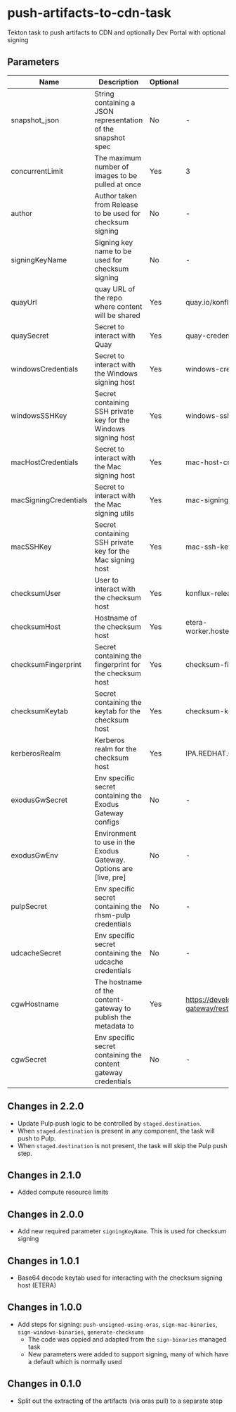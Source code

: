 # push-artifacts-to-cdn-task

Tekton task to push artifacts to CDN and optionally Dev Portal with optional signing

## Parameters

| Name                  | Description                                                           | Optional | Default value                                            |
|-----------------------|-----------------------------------------------------------------------|----------|----------------------------------------------------------|
| snapshot_json         | String containing a JSON representation of the snapshot spec          | No       | -                                                        |
| concurrentLimit       | The maximum number of images to be pulled at once                     | Yes      | 3                                                        |
| author                | Author taken from Release to be used for checksum signing             | No       | -                                                        |
| signingKeyName        | Signing key name to be used for checksum signing                      | No       | -                                                        |
| quayUrl               | quay URL of the repo where content will be shared                     | Yes      | quay.io/konflux-artifacts                                |
| quaySecret            | Secret to interact with Quay                                          | Yes      | quay-credentials                                         |
| windowsCredentials    | Secret to interact with the Windows signing host                      | Yes      | windows-credentials                                      |
| windowsSSHKey         | Secret containing SSH private key for the Windows signing host        | Yes      | windows-ssh-key                                          |
| macHostCredentials    | Secret to interact with the Mac signing host                          | Yes      | mac-host-credentials                                     |
| macSigningCredentials | Secret to interact with the Mac signing utils                         | Yes      | mac-signing-credentials                                  |
| macSSHKey             | Secret containing SSH private key for the Mac signing host            | Yes      | mac-ssh-key                                              |
| checksumUser          | User to interact with the checksum host                               | Yes      | konflux-release-signing-sa                               |
| checksumHost          | Hostname of the checksum host                                         | Yes      | etera-worker.hosted.upshift.rdu2.redhat.com              |
| checksumFingerprint   | Secret containing the fingerprint for the checksum host               | Yes      | checksum-fingerprint                                     |
| checksumKeytab        | Secret containing the keytab for the checksum host                    | Yes      | checksum-keytab                                          |
| kerberosRealm         | Kerberos realm for the checksum host                                  | Yes      | IPA.REDHAT.COM                                           |
| exodusGwSecret        | Env specific secret containing the Exodus Gateway configs             | No       | -                                                        |
| exodusGwEnv           | Environment to use in the Exodus Gateway. Options are [live, pre]     | No       | -                                                        |
| pulpSecret            | Env specific secret containing the rhsm-pulp credentials              | No       | -                                                        |
| udcacheSecret         | Env specific secret containing the udcache credentials                | No       | -                                                        |
| cgwHostname           | The hostname of the content-gateway to publish the metadata to        | Yes      | https://developers.redhat.com/content-gateway/rest/admin |
| cgwSecret             | Env specific secret containing the content gateway credentials        | No       | -                                                        |

## Changes in 2.2.0
* Update Pulp push logic to be controlled by `staged.destination`.
* When `staged.destination` is present in any component, the task will push to Pulp.
* When `staged.destination` is not present, the task will skip the Pulp push step.

## Changes in 2.1.0
* Added compute resource limits

## Changes in 2.0.0
* Add new required parameter `signingKeyName`. This is used for checksum signing

## Changes in 1.0.1
* Base64 decode keytab used for interacting with the checksum signing host (ETERA)

## Changes in 1.0.0
* Add steps for signing: `push-unsigned-using-oras`, `sign-mac-binaries`, `sign-windows-binaries`, `generate-checksums`
  * The code was copied and adapted from the `sign-binaries` managed task
  * New parameters were added to support signing, many of which have a default which is normally used

## Changes in 0.1.0
* Split out the extracting of the artifacts (via oras pull) to a separate step
